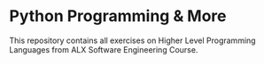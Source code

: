 # Python Programming & More

This repository contains all exercises on Higher Level Programming Languages from ALX Software Engineering Course.
